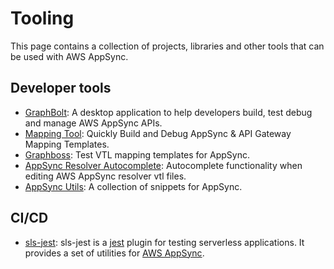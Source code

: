# Tooling

This page contains a collection of projects, libraries and other tools that can be used with AWS AppSync.

## Developer tools

- [GraphBolt](https://graphbolt.dev): A desktop application to help developers build, test debug and manage AWS AppSync APIs.
- [Mapping Tool](https://mappingtool.dev/): Quickly Build and Debug AppSync & API Gateway Mapping Templates.
- [Graphboss](https://www.graphboss.com/): Test VTL mapping templates for AppSync.
- [AppSync Resolver Autocomplete](https://marketplace.visualstudio.com/items?itemName=theBenForce.appsync-resolver-autocomplete): Autocomplete functionality when editing AWS AppSync resolver vtl files.
- [AppSync Utils](https://marketplace.visualstudio.com/items?itemName=bboure.vscode-appsync-utils): A collection of snippets for AppSync.

## CI/CD

- [sls-jest](https://serverlessguru.gitbook.io/sls-jest): sls-jest is a [jest](https://jestjs.io/) plugin for testing serverless applications. It provides a set of utilities for [AWS AppSync](https://serverlessguru.gitbook.io/sls-jest/matchers/appsync).
